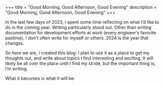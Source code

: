 +++
title = "Good Morning, Good Afternoon, Good Evening"
description = "Good Morning, Good Afternoon, Good Evening"
+++

In the last few days of 2023, I spent some time reflecting on what I’d like to do in the coming year. Writing particularly stood out. Other than writing documentation for development efforts at work (every engineer’s favorite pastime), I don’t often write for myself or others. 2024 is the year that changes.

So here we are, I created this blog. I plan to use it as a place to get my thoughts out, and write about topics I find interesting and exciting. It will likely be all over the place until I find my stride, but the important thing is, I’m writing. 

What it becomes is what it will be.